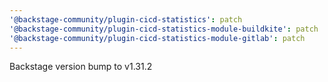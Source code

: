 ```yaml
---
'@backstage-community/plugin-cicd-statistics': patch
'@backstage-community/plugin-cicd-statistics-module-buildkite': patch
'@backstage-community/plugin-cicd-statistics-module-gitlab': patch
---
```


Backstage version bump to v1.31.2
